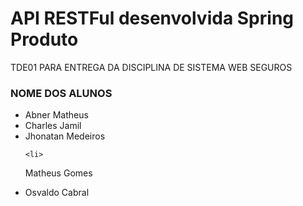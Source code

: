 # API RESTFul desenvolvida Spring Produto
TDE01 PARA ENTREGA DA DISCIPLINA DE SISTEMA WEB SEGUROS
### NOME DOS ALUNOS
<ul>
  <li>
  Abner Matheus
  </li>

  <li>
  Charles Jamil
  </li>

  <li>
  Jhonatan Medeiros
  </li>

    <li>
  Matheus Gomes
  </li>
  
  <li>
  Osvaldo Cabral
  </li>
</ul>
